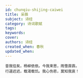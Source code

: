 ```yaml
---
id: chunqiu-shijing-caiwei
title: 采薇
subject: 诗经
category: 诗词歌赋
tags: 
keywords: 
cover: 
authors: 诗经
created_when: 春秋
updated_when: 
---
```


```
昔我往矣，杨柳依依。今我来思，雨雪霏霏。
行道迟迟，载渴载饥。我心伤悲，莫知我哀！
```
